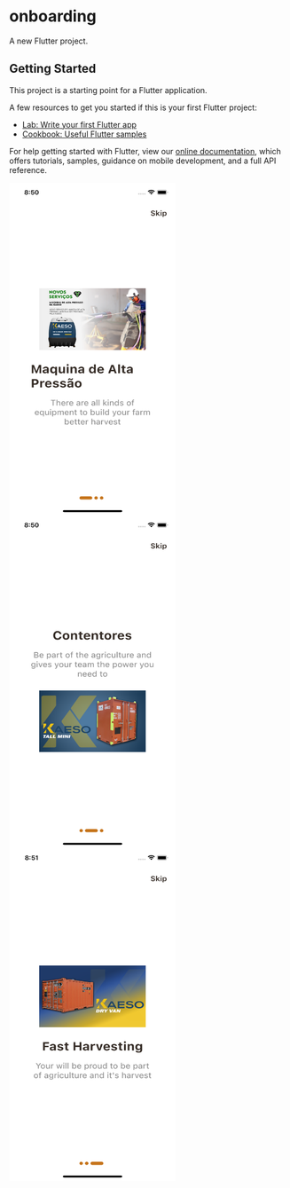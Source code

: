 # onboarding

A new Flutter project.

## Getting Started

This project is a starting point for a Flutter application.

A few resources to get you started if this is your first Flutter project:

- [Lab: Write your first Flutter app](https://flutter.dev/docs/get-started/codelab)
- [Cookbook: Useful Flutter samples](https://flutter.dev/docs/cookbook)

For help getting started with Flutter, view our
[online documentation](https://flutter.dev/docs), which offers tutorials,
samples, guidance on mobile development, and a full API reference.

<img src="https://raw.githubusercontent.com/EmanuelJorge3MA/onboarding/master/ViewsApp/01.png" align="center" height="600" width="300">
<img src="https://raw.githubusercontent.com/EmanuelJorge3MA/onboarding/master/ViewsApp/02.png" align="center" height="600" width="300">
<img src="https://raw.githubusercontent.com/EmanuelJorge3MA/onboarding/master/ViewsApp/03.png" align="center" height="600" width="300">
